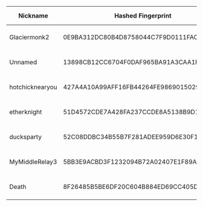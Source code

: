 | Nickname |  Hashed Fingerprint	| Or Addresses | Contact | Running | Flags | Last Seen | First Seen | Last Restarted | Advertised Bandwidth | Platform | Version | Version Status | Recommended Version | Verified hostnames | Exit policy |
|---|---|---|---|---|---|---|---|---|---|---|---|---|---|---|---|
|Glaciermonk2 | 0E9BA312DC80B4D8758044C7F9D0111FAC0273F2 | ["46.101.113.8:443"] | glaciermonk@outlook.com | true | Running, Valid | 2025-09-11 01:00:00 | 2025-09-11 01:00:00 | 2025-09-11 00:21:55 | 0 | Tor 0.4.8.17 on Linux | 0.4.8.17 | recommended | true | N/A | ["reject *:*"]|
|Unnamed | 13898CB12CC6704F0DAF965BA91A3CAA1F578B45 | ["38.54.2.165:9001"] | N/A | true | Running, V2Dir, Valid | 2025-09-11 01:00:00 | 2025-09-11 00:00:00 | 2025-09-10 23:29:21 | 0 | Tor 0.4.8.17 on Linux | 0.4.8.17 | recommended | true | N/A | ["reject *:*"]|
|hotchicknearyou | 427A4A10A99AFF16FB44264FE9869015029CCE47 | ["84.235.238.46:443"] | nothanks@no.com | true | Running, V2Dir, Valid | 2025-09-11 01:00:00 | 2025-09-11 00:00:00 | 2025-09-10 22:49:38 | 0 | Tor 0.4.8.17 on Linux | 0.4.8.17 | recommended | true | N/A | ["reject *:*"]|
|etherknight | 51D4572CDE7A428FA237CCDE8A5138B9D17DE019 | ["217.154.40.66:9001","[2a00:da00:f447::1]:9001"] | Dr Andy Hill  <andy AT drandyhill dot co dot uk> | true | Running, V2Dir, Valid | 2025-09-11 01:00:00 | 2025-09-11 00:00:00 | 2025-09-10 23:08:49 | 0 | Tor 0.4.8.10 on Linux | 0.4.8.10 | recommended | true | ["ip217.154.40-66.pbiaas.com"] | ["reject *:*"]|
|ducksparty | 52C08DDBC34B55B7F281ADEE959D6E30F1F85D25 | ["185.132.53.10:7658"] | hello@ducks.party | true | Running, V2Dir, Valid | 2025-09-11 01:00:00 | 2025-09-11 00:00:00 | 2025-09-10 23:31:32 | 0 | Tor 0.4.8.17 on Linux | 0.4.8.17 | recommended | true | N/A | ["reject *:*"]|
|MyMiddleRelay3 | 5BB3E9ACBD3F1232094B72A02407E1F89A686648 | ["51.81.155.21:9005","[2604:2dc0:200:1615::]:9005"] | nagubandi456@gmail.com | true | Running, V2Dir, Valid | 2025-09-11 01:00:00 | 2025-09-11 00:00:00 | 2025-09-10 23:20:51 | 0 | Tor 0.4.8.17 on Linux | 0.4.8.17 | recommended | true | ["ns1004176.ip-51-81-155.us"] | ["reject *:*"]|
|Death | 8F26485B5BE6DF20C604B884ED69CC405D663603 | ["15.204.199.12:47474"] | nobody | true | Running, Valid | 2025-09-11 01:00:00 | 2025-09-11 01:00:00 | 2025-09-11 00:12:58 | 0 | Tor 0.4.8.16 on Linux | 0.4.8.16 | recommended | true | N/A | ["reject *:*"]|

